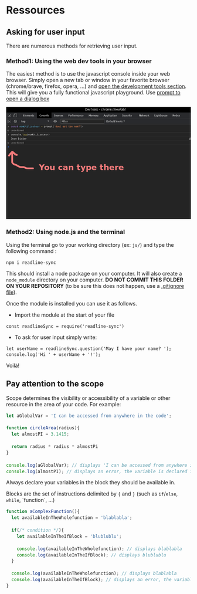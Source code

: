 # Ressources


## Asking for user input

There are numerous methods for retrieving user input.

### Method1: Using the web dev tools in your browser

The easiest method is to use the javascript console inside your web browser. Simply open a new tab or window in your favorite browser (chrome/brave, firefox, opera, ...) and [open the development tools section](https://support.airtable.com/hc/en-us/articles/232313848-How-to-open-the-developer-console). This will give you a fully functional javascript playground. Use [prompt to open a dialog box](https://developer.mozilla.org/en-US/docs/Web/API/Window/prompt)

![js console](js-console.png)

### Method2: Using node.js and the terminal

Using the terminal go to your working directory (ex: `js/`) and type the following command :
```
npm i readline-sync
```

This should install a node package on your computer. It will also create a `node_module` directory on your computer. **DO NOT COMMIT THIS FOLDER ON YOUR REPOSITORY** (to be sure this does not happen, use a [.gitignore file](https://www.pluralsight.com/guides/how-to-use-gitignore-file)).

Once the module is installed you can use it as follows.
- Import the module at the start of your file
```
const readlineSync = require('readline-sync')
```
- To ask for user input simply write:
```
let userName = readlineSync.question('May I have your name? ');
console.log('Hi ' + userName + '!');
```

Voilà! 

## Pay attention to the scope

Scope determines the visibility or accessibility of a variable or other resource in the area of your code. For example:

```javascript
let aGlobalVar = 'I can be accessed from anywhere in the code';

function circleArea(radius){
  let almostPI = 3.1415;

  return radius * radius * almostPi
}

console.log(aGlobalVar); // displays 'I can be accessed from anywhere in the code'
console.log(almostPI); // displays an error, the variable is declared in a function
```


Always declare your variables in the block they should be available in. 

Blocks are the set of instructions delimited by `{` and `}` (such as `if`/`else`, `while`, ´function`, ...)

```javascript
function aComplexFunction(){
  let availableInTheWholefunction = 'blablabla';

  if(/* condition */){
    let availableInTheIfBlock = 'blublublu';

    console.log(availableInTheWholefunction); // displays blablabla
    console.log(availableInTheIfBlock); // displays blublublu
  }

  console.log(availableInTheWholefunction); // displays blablabla
  console.log(availableInTheIfBlock); // displays an error, the variable is not declared in this scope
}
```